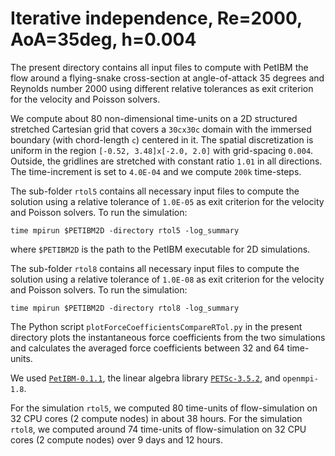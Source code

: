 # Iterative independence, Re=2000, AoA=35deg, h=0.004

The present directory contains all input files to compute with PetIBM the flow around a flying-snake cross-section at angle-of-attack 35 degrees and Reynolds number 2000 using different relative tolerances as exit criterion for the velocity and Poisson solvers.

We compute about 80 non-dimensional time-units on a 2D structured stretched Cartesian grid that covers a `30cx30c` domain with the immersed boundary 
(with chord-length `c`) centered in it.
The spatial discretization is uniform in the region `[-0.52, 3.48]x[-2.0, 2.0]` with grid-spacing `0.004`.
Outside, the gridlines are stretched with constant ratio `1.01` in all directions.
The time-increment is set to `4.0E-04`  and we compute `200k` time-steps.

The sub-folder `rtol5` contains all necessary input files to compute the solution using a relative tolerance of `1.0E-05` as exit criterion for the velocity and Poisson solvers.
To run the simulation:

    time mpirun $PETIBM2D -directory rtol5 -log_summary

where `$PETIBM2D` is the path to the PetIBM executable for 2D simulations.

The sub-folder `rtol8` contains all necessary input files to compute the solution using a relative tolerance of `1.0E-08` as exit criterion for the velocity and Poisson solvers.
To run the simulation:

    time mpirun $PETIBM2D -directory rtol8 -log_summary

The Python script `plotForceCoefficientsCompareRTol.py` in the present directory plots the instantaneous force coefficients from the two simulations and calculates the averaged force coefficients between 32 and 64 time-units.

We used [`PetIBM-0.1.1`](https://github.com/barbagroup/PetIBM/releases/tag/0.1.1), the linear algebra library [`PETSc-3.5.2`](https://www.mcs.anl.gov/petsc/download/index.html), and `openmpi-1.8`.

For the simulation `rtol5`, we computed 80 time-units of flow-simulation on 32 CPU cores (2 compute nodes) in about 38 hours.
For the simulation `rtol8`, we computed  around 74 time-units of flow-simulation on 32 CPU cores (2 compute nodes) over 9 days and 12 hours.
